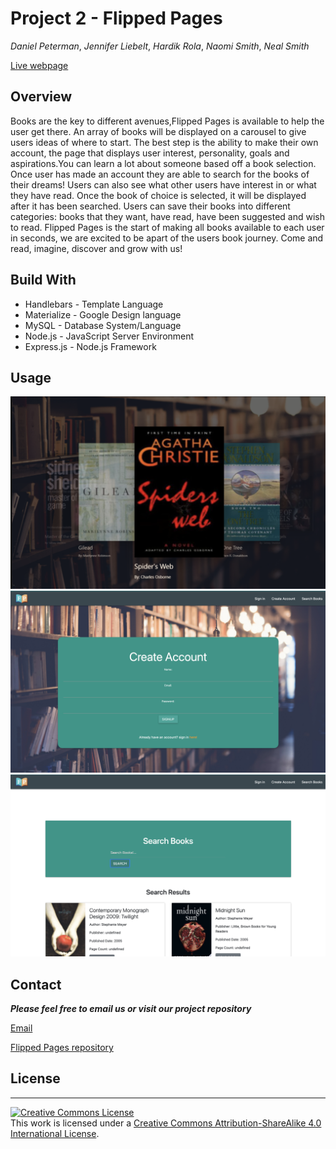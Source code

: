 # Project 2 - Flipped Pages

*Daniel Peterman*, *Jennifer Liebelt*, *Hardik Rola*, *Naomi Smith*, *Neal Smith*

[Live webpage](https://obscure-beach-36412.herokuapp.com/)
  

 
## Overview

<p> Books are the key to different avenues,Flipped Pages is available to help the user get there. An array of books will be displayed on a carousel to give users ideas of where to start.  The best step is the ability to make their own account, the page that displays user interest, personality, goals and aspirations.You can learn a lot about someone based off a book selection.  Once user has made an account they are able to search for the books of their dreams! Users can also see what other users have interest in or what they have read. Once the book of choice is selected, it will be displayed after it has been searched. Users can save their books into different categories: books that they want, have read, have been suggested and wish to read. Flipped Pages is the start of making all books available to each user in seconds, we are excited to be apart of the users book journey. Come and read, imagine, discover and grow with us!  <p>

    
## Build With 

- Handlebars - Template Language
- Materialize - Google Design language
- MySQL - Database System/Language
- Node.js - JavaScript Server Environment
- Express.js - Node.js Framework

## Usage
![Flipped Pages screenshot](public/images/LoadingPage.png)
![Flipped Pages screenshot](public/images/CreateAccount.png)
![Flipped Pages screenshot](public/images/SearchBooks.png)

## Contact 
 ***Please feel free to email us or visit our project repository*** 

<a href="mailto:flipped.pages.books@gmail.com"> Email</a>

[Flipped Pages repository](https://github.com/nealsmithg/flipped_pages)
## License
- - -
<a rel="license" href="http://creativecommons.org/licenses/by-sa/4.0/"><img alt="Creative Commons License" style="border-width:0" src="https://i.creativecommons.org/l/by-sa/4.0/88x31.png" /></a><br />This work is licensed under a <a rel="license" href="http://creativecommons.org/licenses/by-sa/4.0/">Creative Commons Attribution-ShareAlike 4.0 International License</a>.